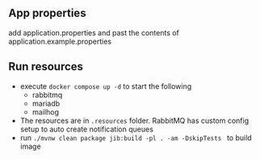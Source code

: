 ## App properties
add application.properties and past the contents of application.example.properties

## Run resources
- execute `docker compose up -d` to start the following
  - rabbitmq 
  - mariadb
  - mailhog
- The resources are in `.resources` folder. RabbitMQ has custom config 
   setup to auto create notification queues
- run `./mvnw clean package jib:build -pl . -am -DskipTests ` to build image